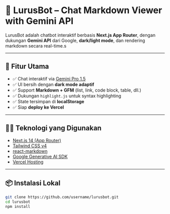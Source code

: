 # 🧠 LurusBot – Chat Markdown Viewer with Gemini API

LurusBot adalah chatbot interaktif berbasis **Next.js App Router**, dengan dukungan **Gemini API** dari Google, **dark/light mode**, dan rendering markdown secara real-time.s

---

## 🚀 Fitur Utama

- ✅ Chat interaktif via [Gemini Pro 1.5](https://ai.google.dev/)
- ✅ UI bersih dengan **dark mode adaptif**
- ✅ Support **Markdown + GFM** (list, link, code block, table, dll.)
- ✅ Dukungan `highlight.js` untuk syntax highlighting
- ✅ State tersimpan di **localStorage**
- ✅ Siap **deploy ke Vercel**

---

## 🧑‍💻 Teknologi yang Digunakan

- [Next.js 14 (App Router)](https://nextjs.org/)
- [Tailwind CSS v4](https://tailwindcss.com/)
- [react-markdown](https://github.com/remarkjs/react-markdown)
- [Google Generative AI SDK](https://github.com/google/generative-ai-js)
- [Vercel Hosting](https://vercel.com/)

---

## 📦 Instalasi Lokal

```bash
git clone https://github.com/username/lurusbot.git
cd lurusbot
npm install

